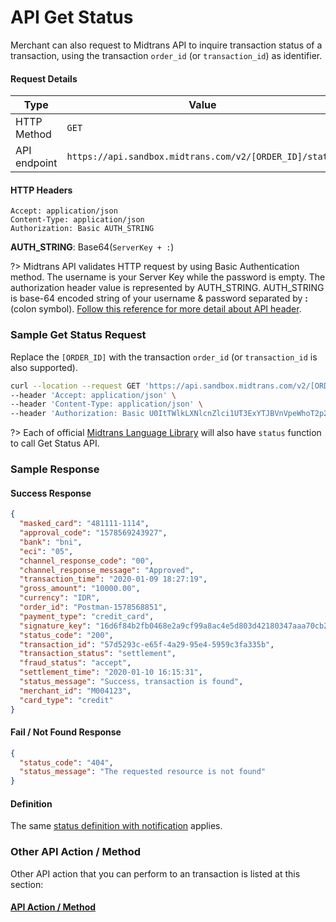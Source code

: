 # API Get Status

Merchant can also request to Midtrans API to inquire transaction status of a transaction, using the transaction `order_id` (or `transaction_id`) as identifier.


#### Request Details
Type | Value
--- | ---
HTTP Method | `GET`
API endpoint | `https://api.sandbox.midtrans.com/v2/[ORDER_ID]/status`

#### HTTP Headers
```
Accept: application/json
Content-Type: application/json
Authorization: Basic AUTH_STRING
```

**AUTH_STRING**: Base64(`ServerKey + :`)

?> Midtrans API validates HTTP request by using Basic Authentication method. The username is your Server Key while the password is empty. The authorization header value is represented by AUTH_STRING. AUTH_STRING is base-64 encoded string of your username & password separated by **:** (colon symbol). [Follow this reference for more detail about API header](/en/technical-reference/api-header.md).

### Sample Get Status Request

Replace the `[ORDER_ID]` with the transaction `order_id` (or `transaction_id` is also supported).
<!-- TODO: add more language sample -->
```bash
curl --location --request GET 'https://api.sandbox.midtrans.com/v2/[ORDER_ID]/status' \
--header 'Accept: application/json' \
--header 'Content-Type: application/json' \
--header 'Authorization: Basic U0ItTWlkLXNlcnZlci1UT3ExYTJBVnVpeWhoT2p2ZnMzVV7LZU87'
```
?> Each of official [Midtrans Language Library](/en/technical-reference/library-plugin.md) will also have `status` function to call Get Status API.

### Sample Response

#### Success Response

```json
{
  "masked_card": "481111-1114",
  "approval_code": "1578569243927",
  "bank": "bni",
  "eci": "05",
  "channel_response_code": "00",
  "channel_response_message": "Approved",
  "transaction_time": "2020-01-09 18:27:19",
  "gross_amount": "10000.00",
  "currency": "IDR",
  "order_id": "Postman-1578568851",
  "payment_type": "credit_card",
  "signature_key": "16d6f84b2fb0468e2a9cf99a8ac4e5d803d42180347aaa70cb2a7abb13b5c6130458ca9c71956a962c0827637cd3bc7d40b21a8ae9fab12c7c3efe351b18d00a",
  "status_code": "200",
  "transaction_id": "57d5293c-e65f-4a29-95e4-5959c3fa335b",
  "transaction_status": "settlement",
  "fraud_status": "accept",
  "settlement_time": "2020-01-10 16:15:31",
  "status_message": "Success, transaction is found",
  "merchant_id": "M004123",
  "card_type": "credit"
}
```

#### Fail / Not Found Response
```json
{
  "status_code": "404",
  "status_message": "The requested resource is not found"
}
```

#### Definition

The same [status definition with notification](/en/after-payment/http-notification?id=status-definition) applies.


### Other API Action / Method

Other API action that you can perform to an transaction is listed at this section:

<div class="my-card">
	
#### [API Action / Method](/en/after-payment/status-cycle.md#api-action-method)
</div>